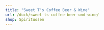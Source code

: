 ```yaml
---
title: "Sweet T's Coffee Beer & Wine"
url: /duck/sweet-ts-coffee-beer-und-wine/
shop: Spirituosen
---
```

